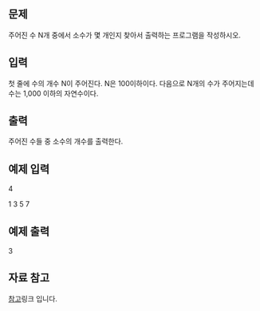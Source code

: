 ## 문제
주어진 수 N개 중에서 소수가 몇 개인지 찾아서 출력하는 프로그램을 작성하시오.

## 입력
첫 줄에 수의 개수 N이 주어진다. N은 100이하이다. 다음으로 N개의 수가 주어지는데 수는 1,000 이하의 자연수이다.

## 출력
주어진 수들 중 소수의 개수를 출력한다.

## 예제 입력
4 

1 3 5 7
## 예제 출력
3

## 자료 참고
[참고](https://mathbang.net/199#gsc.tab=0)링크 입니다.



